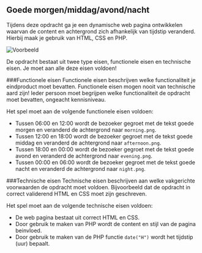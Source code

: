## Goede morgen/middag/avond/nacht
Tijdens deze opdracht ga je een dynamische web pagina ontwikkelen waarvan de content en achtergrond zich afhankelijk van tijdstip veranderd. Hierbij maak je gebruik van HTML, CSS en PHP.

![Voorbeeld](https://trello-attachments.s3.amazonaws.com/5602585ef0c2d665c7f448d5/2210x1162/25aa2752b5fe7336d08e0ca8eb510bf9/goede_morgen.png)

De opdracht bestaat uit twee type eisen, functionele eisen en technische eisen. Je moet aan alle deze eisen voldoen!

###Functionele eisen
Functionele eisen beschrijven welke functionaliteit je eindproduct moet bevatten. Functionele eisen mogen nooit van technische aard zijn! Ieder persoon moet begrijpen welke functionaliteit de opdracht moet bevatten, ongeacht kennisniveau.

Het spel moet aan de volgende functionele eisen voldoen:
* Tussen 06:00 en 12:00 wordt de bezoeker gegroet met de tekst goede morgen en veranderd de achtergrond naar `morning.png`.
* Tussen 12:00 en 18:00 wordt de bezoeker gegroet met de tekst goede middag en veranderd de achtergrond naar `afternoon.png`.
* Tussen 18:00 en 00:00 wordt de bezoeker gegroet met de tekst goede avond en veranderd de achtergrond naar `evening.png`.
* Tussen 00:00 en 06:00 wordt de bezoeker gegroet met de tekst goede nacht en veranderd de achtergrond naar `night.png`.

###Technische eisen
Technische eisen beschrijven aan welke vakgerichte voorwaarden de opdracht moet voldoen. Bijvoorbeeld dat de opdracht in correct validerend HTML en CSS moet zijn geschreven. 

Het spel moet aan de volgende technische eisen voldoen:
* De web pagina bestaat uit correct HTML en CSS.
* Door gebruik te maken van PHP wordt de content en stijl van de pagina beinvloed.
* Door gebruik te maken van de PHP functie `date("H")` wordt het tijdstip (uur) bepaalt.
